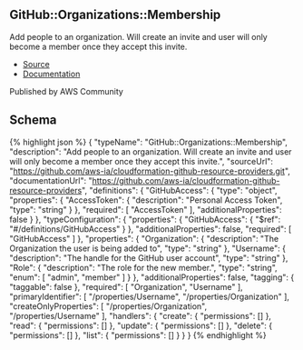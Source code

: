 
## GitHub::Organizations::Membership

Add people to an organization. Will create an invite and user will only become a member once they accept this invite.

- [Source](https:&#x2F;&#x2F;github.com&#x2F;aws-ia&#x2F;cloudformation-github-resource-providers.git) 
- [Documentation]()

Published by AWS Community

## Schema
{% highlight json %}
{
    "typeName": "GitHub::Organizations::Membership",
    "description": "Add people to an organization. Will create an invite and user will only become a member once they accept this invite.",
    "sourceUrl": "https://github.com/aws-ia/cloudformation-github-resource-providers.git",
    "documentationUrl": "https://github.com/aws-ia/cloudformation-github-resource-providers",
    "definitions": {
        "GitHubAccess": {
            "type": "object",
            "properties": {
                "AccessToken": {
                    "description": "Personal Access Token",
                    "type": "string"
                }
            },
            "required": [
                "AccessToken"
            ],
            "additionalProperties": false
        }
    },
    "typeConfiguration": {
        "properties": {
            "GitHubAccess": {
                "$ref": "#/definitions/GitHubAccess"
            }
        },
        "additionalProperties": false,
        "required": [
            "GitHubAccess"
        ]
    },
    "properties": {
        "Organization": {
            "description": "The Organization the user is being added to",
            "type": "string"
        },
        "Username": {
            "description": "The handle for the GitHub user account",
            "type": "string"
        },
        "Role": {
            "description": "The role for the new member.",
            "type": "string",
            "enum": [
                "admin",
                "member"
            ]
        }
    },
    "additionalProperties": false,
    "tagging": {
        "taggable": false
    },
    "required": [
        "Organization",
        "Username"
    ],
    "primaryIdentifier": [
        "/properties/Username",
        "/properties/Organization"
    ],
    "createOnlyProperties": [
        "/properties/Organization",
        "/properties/Username"
    ],
    "handlers": {
        "create": {
            "permissions": []
        },
        "read": {
            "permissions": []
        },
        "update": {
            "permissions": []
        },
        "delete": {
            "permissions": []
        },
        "list": {
            "permissions": []
        }
    }
}
{% endhighlight %}
